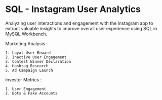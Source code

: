 # SQL - Instagram User Analytics
Analyzing user interactions and engagement with the Instagram app to extract valuable insights to improve overall user experience using SQL in MySQL Workbench.

Marketing Analysis : 

    1. Loyal User Reward  
    2. Inactive User Engagement 
    3. Contest Winner Declaration  
    4. Hashtag Research  
    5. Ad Campaign Launch

Investor Metrics :

    1. User Engagement
    2. Bots & Fake Accounts

